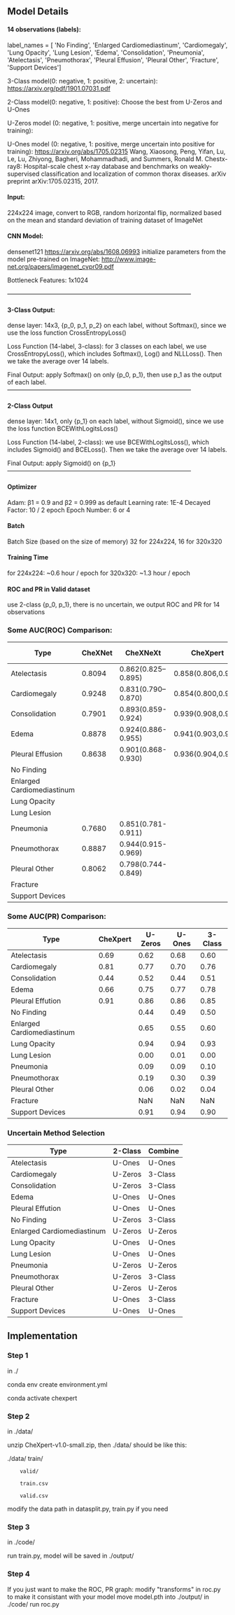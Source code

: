 ## Model Details

#### 14 observations (labels):
label_names = [ 'No Finding', 'Enlarged Cardiomediastinum', 'Cardiomegaly', 'Lung Opacity', 'Lung Lesion', 'Edema', 'Consolidation', 'Pneumonia', 'Atelectasis', 'Pneumothorax', 'Pleural Effusion', 'Pleural Other', 'Fracture', 'Support Devices']


3-Class model(0: negative, 1: positive, 2: uncertain):
https://arxiv.org/pdf/1901.07031.pdf

2-Class model(0: negative, 1: positive):
Choose the best from U-Zeros and U-Ones

U-Zeros model (0: negative, 1: positive, merge uncertain into negative for training):

U-Ones model (0: negative, 1: positive, merge uncertain into positive for training):
https://arxiv.org/abs/1705.02315  Wang, Xiaosong, Peng, Yifan, Lu, Le, Lu, Zhiyong, Bagheri, Mohammadhadi, and Summers, Ronald M. Chestx-ray8: Hospital-scale chest x-ray database and benchmarks on weakly-supervised classification and localization of common thorax diseases. arXiv preprint arXiv:1705.02315, 2017.


#### Input:
224x224 image, convert to RGB, random horizontal flip, normalized based on the mean and standard deviation of training dataset of ImageNet


#### CNN Model:
densenet121 https://arxiv.org/abs/1608.06993
initialize parameters from the model pre-trained on ImageNet:
http://www.image-net.org/papers/imagenet_cvpr09.pdf 

Bottleneck Features:  1x1024 

——————————————————————————————
#### 3-Class Output:
dense layer: 14x3,  {p_0, p_1, p_2} on each label,  without Softmax(), since we use the loss function CrossEntropyLoss()

Loss Function (14-label, 3-class):
for 3 classes on each label, we use CrossEntropyLoss(), which includes Softmax(), Log() and NLLLoss(). Then we take the average over 14 labels.

Final Output: apply Softmax() on only {p_0, p_1}, then use p_1 as the output of each label.
——————————————————————————————
#### 2-Class Output
dense layer: 14x1,  only {p_1} on each label,  without Sigmoid(), since we use the loss function BCEWithLogitsLoss()

Loss Function (14-label, 2-class):
we use BCEWithLogitsLoss(), which includes Sigmoid() and BCELoss(). Then we take the average over 14 labels.

Final Output:  apply Sigmoid() on {p_1}
——————————————————————————————


#### Optimizer
Adam: β1 = 0.9 and β2 = 0.999 as default
Learning rate: 1E-4
Decayed Factor: 10 / 2 epoch
Epoch Number: 6 or 4

#### Batch
Batch Size (based on the size of memory)
32 for 224x224, 16 for 320x320

#### Training Time
for 224x224: ~0.6 hour / epoch
for 320x320: ~1.3 hour / epoch


#### ROC and PR in Valid dataset
use 2-class {p_0, p_1}, there is no uncertain,
we output ROC and PR for 14 observations


### Some AUC(ROC) Comparison:

|	Type						|	CheXNet	|	CheXNeXt			|   CheXpert			|	U-Zeros	|	U-Ones	|	3-Class	|
|	----						|	----	|	----				|	----				|	----	|	----	|	----	|
|	Atelectasis					|	0.8094	|	0.862(0.825–0.895)	|	0.858(0.806,0.910)	|	0.75	|	0.81	|	0.75	|
|	Cardiomegaly				|	0.9248	|	0.831(0.790–0.870)	|	0.854(0.800,0.909)	|	0.84	|	0.79	|	0.85	|
|	Consolidation				|	0.7901	|	0.893(0.859-0.924)	|	0.939(0.908,0.971)	|	0.86	|	0.86	|	0.87	|
|	Edema						|	0.8878	|	0.924(0.886-0.955)	|	0.941(0.903,0.980)	|	0.93	|	0.93	|	0.93	|
|	Pleural Effusion			|	0.8638	|	0.901(0.868-0.930)	|	0.936(0.904,0.967)	|	0.92	|	0.92	|	0.91	|
|	No Finding					|			|						|						|	0.91	|	0.90	|	0.91	|
|	Enlarged Cardiomediastinum	|			|						|						|	0.62	|	0.50	|	0.59	|
|	Lung Opacity				|			|						|						|	0.92	|	0.92	|	0.91	|
|	Lung Lesion					|			|						|						|	0.32	|	0.64	|	0.18	|
|	Pneumonia					|	0.7680	|	0.851(0.781-0.911)	|						|	0.73	|	0.70	|	0.70	|	
|	Pneumothorax				|	0.8887	|	0.944(0.915-0.969)	|						|	0.91	|	0.89	|	0.92	|
|	Pleural Other				|	0.8062	|	0.798(0.744-0.849)	|						|	0.96	|	0.87	|	0.93	|	
|	Fracture					|			|						|						|	NaN		|	NaN		|	NaN		|
|	Support Devices				|			|						|						|	0.92	|	0.94	|	0.93	|


### Some AUC(PR) Comparison:

|	Type						|	CheXpert	|	U-Zeros	|	U-Ones	|	3-Class	|
|	--------					|	---------	|	-------	|	------	|	------	|
|	Atelectasis					|	0.69		|	0.62	|	0.68	|	0.60	|
|	Cardiomegaly				|	0.81		|	0.77	|	0.70	|	0.76	|
|	Consolidation				|	0.44		|	0.52	|	0.44	|	0.51	|
|	Edema						|	0.66		|	0.75	|	0.77	|	0.78	|
|	Pleural Effution			|	0.91		|	0.86	|	0.86	|	0.85	|
|	No Finding					|				|	0.44	|	0.49	|	0.50	|
|	Enlarged Cardiomediastinum	|				|	0.65	|	0.55	|	0.60	|
|	Lung Opacity				|				|	0.94	|	0.94	|	0.93	|
|	Lung Lesion					|				|	0.00	|	0.01	|	0.00	|
|	Pneumonia					|				|	0.09	|	0.09	|	0.10	|
|	Pneumothorax				|				|	0.19	|	0.30	|	0.39	|
|	Pleural Other				|				|	0.06	|	0.02	|	0.04	|	
|	Fracture					|				|	NaN		|	NaN		|	NaN		|
|	Support Devices				|				|	0.91	|	0.94	|	0.90	|

### Uncertain Method Selection

|	Type						|	2-Class		|	Combine		|	
|	--------					|	---------	|	---------	|
|	Atelectasis					|	U-Ones		|	U-Ones		|
|	Cardiomegaly				|	U-Zeros		|	3-Class		|
|	Consolidation				|	U-Zeros		|	3-Class		|
|	Edema						|	U-Ones		|	U-Ones		|
|	Pleural Effution			|	U-Ones		|	U-Ones		|
|	No Finding					|	U-Zeros		|	3-Class		|
|	Enlarged Cardiomediastinum	|	U-Zeros		|	U-Zeros		|
|	Lung Opacity				|	U-Ones		|	U-Ones		|
|	Lung Lesion					|	U-Ones		|	U-Ones		|
|	Pneumonia					|	U-Zeros		|	U-Zeros		|
|	Pneumothorax				|	U-Zeros		|	3-Class		|
|	Pleural Other				|	U-Zeros		|	U-Zeros		|
|	Fracture					|	U-Ones		|	3-Class		|
|	Support Devices				|	U-Ones		|	U-Ones		|

## Implementation

### Step 1
in ./

conda env create environment.yml

conda activate chexpert

### Step 2
in ./data/

unzip CheXpert-v1.0-small.zip, then ./data/ should be like this:

./data/ train/

		valid/

		train.csv

		valid.csv

modify the data path in datasplit.py, train.py if you need


### Step 3
in ./code/

run train.py, model will be saved in ./output/

### Step 4
If you just want to make the ROC, PR graph:
modify "transforms" in roc.py to make it consistant with your model
move model.pth into ./output/
in ./code/
run roc.py

